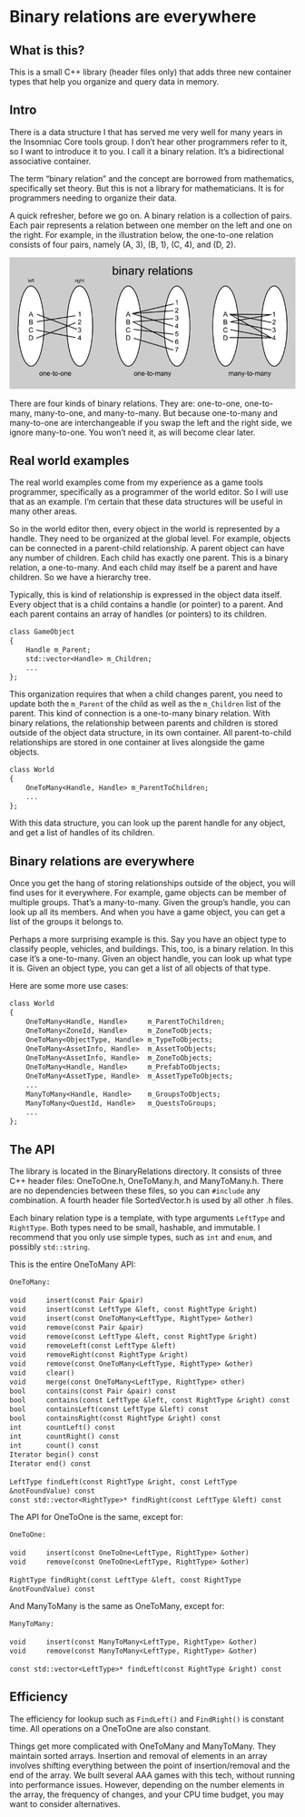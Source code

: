 Binary relations are everywhere
===============================

What is this?
-------------

This is a small C++ library (header files only) that adds three new container types
that help you organize and query data in memory.

Intro
-----

There is a data structure I that has served me very well for many years in the
Insomniac Core tools group. I don’t hear other programmers refer to it, so I
want to introduce it to you. I call it a binary relation. It’s a bidirectional
associative container.

The term “binary relation” and the concept are borrowed from mathematics,
specifically set theory. But this is not a library for mathematicians. It is for
programmers needing to organize their data.

A quick refresher, before we go on. A binary relation is a collection of pairs.
Each pair represents a relation between one member on the left and one on the
right. For example, in the illustration below, the one-to-one relation consists
of four pairs, namely (A, 3), (B, 1), (C, 4), and (D, 2).

![](ThreeKindsOfBinaryRelation.png)

There are four kinds of binary relations. They are: one-to-one, one-to-many,
many-to-one, and many-to-many. But because one-to-many and many-to-one are
interchangeable if you swap the left and the right side, we ignore many-to-one.
You won’t need it, as will become clear later.

Real world examples
-------------------

The real world examples come from my experience as a game tools programmer,
specifically as a programmer of the world editor. So I will use that as an
example. I’m certain that these data structures will be useful in many other
areas.

So in the world editor then, every object in the world is represented by a
handle. They need to be organized at the global level. For example, objects can
be connected in a parent-child relationship. A parent object can have any number
of children. Each child has exactly one parent. This is a binary relation, a
one-to-many. And each child may itself be a parent and have children. So we have
a hierarchy tree.

Typically, this is kind of relationship is expressed in the object data itself.
Every object that is a child contains a handle (or pointer) to a parent. And
each parent contains an array of handles (or pointers) to its children.

~~~~~~~~~~~~~~~~~~~~~~~~~~~~~~~~~~~~~~~~~~~~~~~~~~~~~~~~~~~~~~~~~~~~~~~~~~~~~~~~
class GameObject
{
    Handle m_Parent;
    std::vector<Handle> m_Children;
    ...
};
~~~~~~~~~~~~~~~~~~~~~~~~~~~~~~~~~~~~~~~~~~~~~~~~~~~~~~~~~~~~~~~~~~~~~~~~~~~~~~~~

This organization requires that when a child changes parent, you need to update
both the `m_Parent` of the child as well as the `m_Children` list of the parent.
This kind of connection is a one-to-many binary relation. With binary relations,
the relationship between parents and children is stored outside of the object
data structure, in its own container. All parent-to-child relationships are
stored in one container at lives alongside the game objects.

~~~~~~~~~~~~~~~~~~~~~~~~~~~~~~~~~~~~~~~~~~~~~~~~~~~~~~~~~~~~~~~~~~~~~~~~~~~~~~~~
class World
{
    OneToMany<Handle, Handle> m_ParentToChildren;
    ...
};
~~~~~~~~~~~~~~~~~~~~~~~~~~~~~~~~~~~~~~~~~~~~~~~~~~~~~~~~~~~~~~~~~~~~~~~~~~~~~~~~

With this data structure, you can look up the parent handle for any object, and
get a list of handles of its children.

Binary relations are everywhere
-------------------------------

Once you get the hang of storing relationships outside of the object, you will
find uses for it everywhere. For example, game objects can be member of multiple
groups. That’s a many-to-many. Given the group’s handle, you can look up all its
members. And when you have a game object, you can get a list of the groups it
belongs to.

Perhaps a more surprising example is this. Say you have an object type to
classify people, vehicles, and buildings. This, too, is a binary relation. In
this case it’s a one-to-many. Given an object handle, you can look up what type
it is. Given an object type, you can get a list of all objects of that type.

Here are some more use cases:

~~~~~~~~~~~~~~~~~~~~~~~~~~~~~~~~~~~~~~~~~~~~~~~~~~~~~~~~~~~~~~~~~~~~~~~~~~~~~~~~
class World
{
    OneToMany<Handle, Handle>     m_ParentToChildren;
    OneToMany<ZoneId, Handle>     m_ZoneToObjects;
    OneToMany<ObjectType, Handle> m_TypeToObjects;
    OneToMany<AssetInfo, Handle>  m_AssetToObjects;
    OneToMany<AssetInfo, Handle>  m_ZoneToObjects;
    OneToMany<Handle, Handle>     m_PrefabToObjects;
    OneToMany<AssetType, Handle>  m_AssetTypeToObjects;
    ...
    ManyToMany<Handle, Handle>    m_GroupsToObjects;
    ManyToMany<QuestId, Handle>   m_QuestsToGroups;
    ...
};
~~~~~~~~~~~~~~~~~~~~~~~~~~~~~~~~~~~~~~~~~~~~~~~~~~~~~~~~~~~~~~~~~~~~~~~~~~~~~~~~

The API
-------

The library is located in the BinaryRelations directory. It consists of three
C++ header files: OneToOne.h, OneToMany.h, and ManyToMany.h. There are no
dependencies between these files, so you can `#include` any combination. A
fourth header file SortedVector.h is used by all other .h files.

Each binary relation type is a template, with type arguments `LeftType` and
`RightType`. Both types need to be small, hashable, and immutable. I recommend
that you only use simple types, such as `int` and `enum`, and possibly
`std::string`.

This is the entire OneToMany API:

~~~~~~~~~~~~~~~~~~~~~~~~~~~~~~~~~~~~~~~~~~~~~~~~~~~~~~~~~~~~~~~~~~~~~~~~~~~~~~~~
OneToMany:

void     insert(const Pair &pair)
void     insert(const LeftType &left, const RightType &right)
void     insert(const OneToMany<LeftType, RightType> &other)
void     remove(const Pair &pair)
void     remove(const LeftType &left, const RightType &right)
void     removeLeft(const LeftType &left)
void     removeRight(const RightType &right)
void     remove(const OneToMany<LeftType, RightType> &other)
void     clear()
void     merge(const OneToMany<LeftType, RightType> other)
bool     contains(const Pair &pair) const
bool     contains(const LeftType &left, const RightType &right) const
bool     containsLeft(const LeftType &left) const
bool     containsRight(const RightType &right) const
int      countLeft() const
int      countRight() const
int      count() const
Iterator begin() const
Iterator end() const

LeftType findLeft(const RightType &right, const LeftType &notFoundValue) const
const std::vector<RightType>* findRight(const LeftType &left) const
~~~~~~~~~~~~~~~~~~~~~~~~~~~~~~~~~~~~~~~~~~~~~~~~~~~~~~~~~~~~~~~~~~~~~~~~~~~~~~~~

The API for OneToOne is the same, except for:

~~~~~~~~~~~~~~~~~~~~~~~~~~~~~~~~~~~~~~~~~~~~~~~~~~~~~~~~~~~~~~~~~~~~~~~~~~~~~~~~
OneToOne:

void     insert(const OneToOne<LeftType, RightType> &other)
void     remove(const OneToOne<LeftType, RightType> &other)

RightType findRight(const LeftType &left, const RightType &notFoundValue) const
~~~~~~~~~~~~~~~~~~~~~~~~~~~~~~~~~~~~~~~~~~~~~~~~~~~~~~~~~~~~~~~~~~~~~~~~~~~~~~~~

And ManyToMany is the same as OneToMany, except for:

~~~~~~~~~~~~~~~~~~~~~~~~~~~~~~~~~~~~~~~~~~~~~~~~~~~~~~~~~~~~~~~~~~~~~~~~~~~~~~~~
ManyToMany:

void     insert(const ManyToMany<LeftType, RightType> &other)
void     remove(const ManyToMany<LeftType, RightType> &other)

const std::vector<LeftType>* findLeft(const RightType &right) const
~~~~~~~~~~~~~~~~~~~~~~~~~~~~~~~~~~~~~~~~~~~~~~~~~~~~~~~~~~~~~~~~~~~~~~~~~~~~~~~~

Efficiency
----------

The efficiency for lookup such as `FindLeft()` and `FindRight()` is constant
time. All operations on a OneToOne are also constant.

Things get more complicated with OneToMany and ManyToMany. They maintain sorted
arrays. Insertion and removal of elements in an array involves shifting
everything between the point of insertion/removal and the end of the array. We
built several AAA games with this tech, without running into performance issues.
However, depending on the number elements in the array, the frequency of
changes, and your CPU time budget, you may want to consider alternatives.
